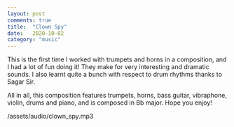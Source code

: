 ```yaml
---
layout: post
comments: true
title:  "Clown Spy"
date:   2020-10-02
category: "music"
---
```


This is the first time I worked with trumpets and horns in a composition, and I had a lot of fun doing it! They make for very interesting and dramatic sounds. I also learnt quite a bunch with respect to drum rhythms thanks to Sagar Sir.

All in all, this composition features trumpets, horns, bass guitar, vibraphone, violin, drums and piano, and is composed in Bb major. Hope you enjoy!

/assets/audio/clown_spy.mp3
